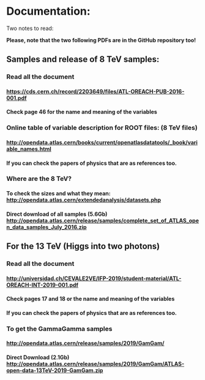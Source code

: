 # Documentation:
Two notes to read:                                                                                                               

**Please, note that the two following PDFs are in the GitHub repository too!**

## Samples and release of 8 TeV samples:
### Read all the document
#### https://cds.cern.ch/record/2203649/files/ATL-OREACH-PUB-2016-001.pdf
#### Check page 46 for the name and meaning of the variables
### Online table of variable description for ROOT files: (8 TeV files)
#### http://opendata.atlas.cern/books/current/openatlasdatatools/_book/variable_names.html
#### If you can check the papers of physics that are as references too.

### Where are the 8 TeV?
#### To check the sizes and what they mean: http://opendata.atlas.cern/extendedanalysis/datasets.php
#### Direct download of all samples (5.6Gb) http://opendata.atlas.cern/release/samples/complete_set_of_ATLAS_open_data_samples_July_2016.zip


## For the 13 TeV (Higgs into two photons)
### Read all the document
#### http://universidad.ch/CEVALE2VE/IFP-2019/student-material/ATL-OREACH-INT-2019-001.pdf
#### Check pages 17 and 18 or the name and meaning of the variables
#### If you can check the papers of physics that are as references too.

### To get the GammaGamma samples
#### http://opendata.atlas.cern/release/samples/2019/GamGam/
#### Direct Download (2.1Gb) http://opendata.atlas.cern/release/samples/2019/GamGam/ATLAS-open-data-13TeV-2019-GamGam.zip

